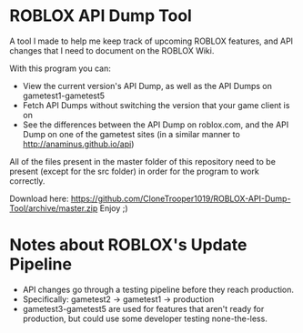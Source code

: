 # ROBLOX API Dump Tool
A tool I made to help me keep track of upcoming ROBLOX features, and API changes that I need to document on the ROBLOX Wiki.

With this program you can: 
* View the current version's API Dump, as well as the API Dumps on gametest1-gametest5
* Fetch API Dumps without switching the version that your game client is on
* See the differences between the API Dump on roblox.com, and the API Dump on one of the gametest sites (in a similar manner to http://anaminus.github.io/api)

All of the files present in the master folder of this repository need to be present (except for the src folder) in order for the program to work correctly.

Download here: https://github.com/CloneTrooper1019/ROBLOX-API-Dump-Tool/archive/master.zip
Enjoy ;)

# Notes about ROBLOX's Update Pipeline

* API changes go through a testing pipeline before they reach production.
 * Specifically: gametest2 -> gametest1 -> production
* gametest3-gametest5 are used for features that aren't ready for production, but could use some developer testing none-the-less.
